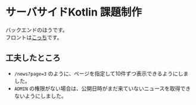 # サーバサイドKotlin 課題制作
バックエンドのほうです。<br>
フロントは[こっち](https://github.com/itc-s21009/news_manager_front)です。
## 工夫したところ
- `/news?page=3` のように、ページを指定して10件ずつ表示できるようにしました。
- `ADMIN` の権限がない場合は、公開日時がまだ来ていないニュースを取得できないようにしました。